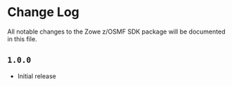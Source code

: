 # Change Log

All notable changes to the Zowe z/OSMF SDK package will be documented in this file.

## `1.0.0`

- Initial release
